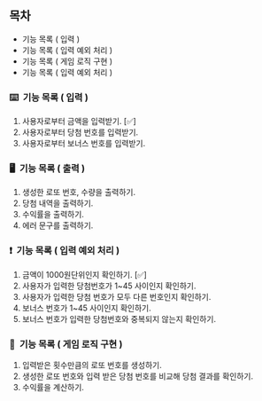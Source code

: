 ## 목차

- 기능 목록 ( 입력 )
- 기능 목록 ( 입력 예외 처리 )
- 기능 목록 ( 게임 로직 구현 )
- 기능 목록 ( 입력 예외 처리 )

### ⌨️&nbsp;&nbsp;기능 목록 ( 입력 )
1. 사용자로부터 금액을 입력받기. [✅]
2. 사용자로부터 당첨 번호를 입력받기.
3. 사용자로부터 보너스 번호를 입력받기.

### 🖥️&nbsp;&nbsp;기능 목록 ( 출력 )
1. 생성한 로또 번호, 수량을 출력하기.
2. 당첨 내역을 출력하기.
3. 수익률을 출력하기.
4. 에러 문구를 출력하기.

### ❗️&nbsp;&nbsp;기능 목록 ( 입력 예외 처리 )
1. 금액이 1000원단위인지 확인하기. [✅]
2. 사용자가 입력한 당첨번호가 1~45 사이인지 확인하기.
3. 사용자가 입력한 당첨 번호가 모두 다른 번호인지 확인하기.
4. 보너스 번호가 1~45 사이인지 확인하기.
5. 보너스 번호가 입력한 당첨번호와 중복되지 않는지 확인하기.


### 🎯&nbsp;&nbsp;기능 목록 ( 게임 로직 구현 )
1. 입력받은 횟수만큼의 로또 번호를 생성하기.
2. 생성한 로또 번호와 입력 받은 당첨 번호를 비교해 당첨 결과를 확인하기.
3. 수익률을 계산하기.